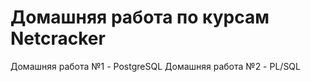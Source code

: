 # Домашняя работа по курсам Netcracker
Домашняя работа №1 - PostgreSQL 
Домашняя работа №2 - PL/SQL
